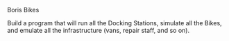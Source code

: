 Boris Bikes

Build a program that will run all the Docking Stations, simulate all the Bikes, and emulate all the infrastructure (vans, repair staff, and so on).
